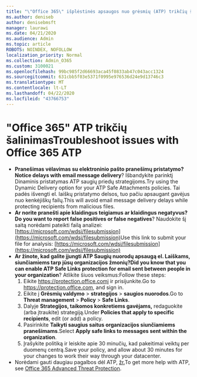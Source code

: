 ```yaml
---
title: "\"Office 365\" išplėstinės apsaugos nuo grėsmių (ATP) trikčių šalinimas"
ms.author: deniseb
author: denisebmsft
manager: laurawi
ms.date: 04/21/2020
ms.audience: Admin
ms.topic: article
ROBOTS: NOINDEX, NOFOLLOW
localization_priority: Normal
ms.collection: Admin_O365
ms.custom: 3100021
ms.openlocfilehash: 99bc985f2d66693aca45f0833ab47c043acc1324
ms.sourcegitcommit: 631cbb5f03e5371f0995e976536d24e9d13746c3
ms.translationtype: MT
ms.contentlocale: lt-LT
ms.lasthandoff: 04/22/2020
ms.locfileid: "43766753"
---
```

# <a name="troubleshoot-issues-with-office-365-atp"></a><span data-ttu-id="51125-102">"Office 365" ATP trikčių šalinimas</span><span class="sxs-lookup"><span data-stu-id="51125-102">Troubleshoot issues with Office 365 ATP</span></span>

- <span data-ttu-id="51125-103">**Pranešimas vėlavimas su elektroninio pašto pranešimų pristatymo?**</span><span class="sxs-lookup"><span data-stu-id="51125-103">**Notice delays with email message delivery**?</span></span> <span data-ttu-id="51125-104">Išbandykite parinktį Dinaminis pristatymas ATP saugių priedų strategijoms.</span><span class="sxs-lookup"><span data-stu-id="51125-104">Try using the Dynamic Delivery option for your ATP Safe Attachments policies.</span></span> <span data-ttu-id="51125-105">Tai padės išvengti el. laiškų pristatymo delsos, tuo pačiu apsaugant gavėjus nuo kenkėjiškų failų.</span><span class="sxs-lookup"><span data-stu-id="51125-105">This will avoid email message delivery delays while protecting recipients from malicious files.</span></span>
- <span data-ttu-id="51125-106">**Ar norite pranešti apie klaidingus teigiamus ar klaidingus negatyvus?**</span><span class="sxs-lookup"><span data-stu-id="51125-106">**Do you want to report false positives or false negatives**?</span></span> <span data-ttu-id="51125-107">Naudokite šį saitą norėdami pateikti failą analizei:[https://microsoft.com/wdsi/filesubmission](https://microsoft.com/wdsi/filesubmission)</span><span class="sxs-lookup"><span data-stu-id="51125-107">Use this link to submit your file for analysis: [https://microsoft.com/wdsi/filesubmission](https://microsoft.com/wdsi/filesubmission)</span></span>
- <span data-ttu-id="51125-108">**Ar žinote, kad galite įjungti ATP Saugių nuorodų apsaugą el. Laiškams, siunčiamiems tarp jūsų organizacijos žmonių?**</span><span class="sxs-lookup"><span data-stu-id="51125-108">**Did you know that you can enable ATP Safe Links protection for email sent between people in your organization**?</span></span> <span data-ttu-id="51125-109">Atlikite šiuos veiksmus:</span><span class="sxs-lookup"><span data-stu-id="51125-109">Follow these steps:</span></span>
    1. <span data-ttu-id="51125-110">Eikite https://protection.office.comį ir prisijunkite.</span><span class="sxs-lookup"><span data-stu-id="51125-110">Go to https://protection.office.com, and sign in.</span></span>
    2. <span data-ttu-id="51125-111">Eikite į **Grėsmių valdymo** > **strategijos** > **saugios nuorodos**.</span><span class="sxs-lookup"><span data-stu-id="51125-111">Go to **Threat management** > **Policy** > **Safe Links**.</span></span>
    3. <span data-ttu-id="51125-112">Dalyje **Strategijos, taikomos konkretiems gavėjams,** redaguokite (arba įtraukite) strategiją.</span><span class="sxs-lookup"><span data-stu-id="51125-112">Under **Policies that apply to specific recipients**, edit (or add) a policy.</span></span>
    4. <span data-ttu-id="51125-113">Pasirinkite **Taikyti saugius saitus organizacijos siunčiamiems pranešimams**.</span><span class="sxs-lookup"><span data-stu-id="51125-113">Select **Apply safe links to messages sent within the organization**.</span></span>
    5. <span data-ttu-id="51125-114">Įrašykite politiką ir leiskite apie 30 minučių, kad pakeitimai veiktų per duomenų centrą.</span><span class="sxs-lookup"><span data-stu-id="51125-114">Save your policy, and allow about 30 minutes for your changes to work their way through your datacenter.</span></span>
- <span data-ttu-id="51125-115">Norėdami gauti daugiau pagalbos dėl ATP, [žr.](https://docs.microsoft.com/office365/securitycompliance/office-365-atp)</span><span class="sxs-lookup"><span data-stu-id="51125-115">To get more help with ATP, see [Office 365 Advanced Threat Protection](https://docs.microsoft.com/office365/securitycompliance/office-365-atp).</span></span>